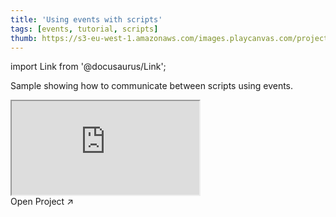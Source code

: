 ```yaml
---
title: 'Using events with scripts'
tags: [events, tutorial, scripts]
thumb: https://s3-eu-west-1.amazonaws.com/images.playcanvas.com/projects/12/437673/ED3EC5-image-75.jpg
---
```


import Link from '@docusaurus/Link';

Sample showing how to communicate between scripts using events.

<div className="iframe-container">
    <iframe src="https://playcanv.as/p/HXrtITkb/" title="Using events with scripts" allow="camera; microphone; xr-spatial-tracking; fullscreen" allowfullscreen></iframe>
</div>

<Link to='https://playcanvas.com/project/437673/'>Open Project ↗</Link>
